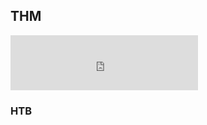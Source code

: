 ## THM
<div class="not-prose my-6">
  <div class="max-w-[370px] bg-white rounded-xl shadow p-4">
    <iframe
      src="https://tryhackme.com/api/v2/badges/public-profile?userPublicId=4898114"
      title="Badge TryHackMe"
      class="block w-full"
      style="height:88px;border:0;"
      loading="lazy"
      referrerpolicy="no-referrer">
    </iframe>
  </div>
</div>



### HTB